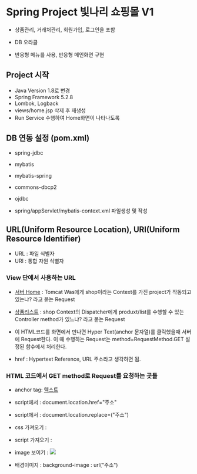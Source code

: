 # Spring Project 빛나리 쇼핑몰 V1
* 상품관리, 거래처관리, 회원가입, 로그인을 포함

* DB 오라클
* 반응형 메뉴를 사용, 반응형 메인화면 구현

## Project 시작
* Java Version 1.8로 변경
* Spring Framework 5.2.8
* Lombok, Logback
* views/home.jsp 삭제 후 재생성
* Run Service 수행하여 Home화면이 나타나도록

## DB 연동 설정 (pom.xml)
* spring-jdbc
* mybatis
* mybatis-spring
* commons-dbcp2
* ojdbc

* spring/appServlet/mybatis-context.xml 파일생성 및 작성

## URL(Uniform Resource Location), URI(Uniform Resource Identifier)
* URL : 파일 식별자
* URI : 통합 자원 식별자

### View 단에서 사용하는 URL
* <a href ="http://localhost:8080/shop/">서버 Home</a> : Tomcat Was에게 shop이라는 Context를 가진 project가 작동되고 있는냐? 라고 묻는 Request
* <a href ="http://localhost:8080/shop/product/list">상품리스트</a> : shop Context의 Dispatcher에게 produxt/list를 수행할 수 있는 Controller method가 있느냐? 라고 묻는 Request
* 이 HTML코드를 화면에서 만나면 Hyper Text(anchor 문자열)를 클릭했을때 서버에 Request한다. 이 때 수행하는 Request는 method=RequestMethod.GET 설정된 함수에서 처리한다.

* href : Hypertext Reference, URL 주소라고 생각하면 됨.

### HTML 코드에서 GET method로 Request를 요청하는 곳들
* anchor tag: <a href="주소">텍스트</a>

* script에서 : document.location.href="주소"
* script에서 : document.location.replace=("주소")

* css 가져오기 : <link rel="stylesheet" href="주소"/>
* script 가져오기 : <script src="주소"></script>
* image 보이기 : <img src="주소"/>
* 배경이미지 : background-image : url("주소")

